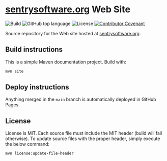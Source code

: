 # [sentrysoftware.org](https://sentrysoftware.org) Web Site

![Build](https://img.shields.io/github/actions/workflow/status/sentrysoftware/sentrysoftware.github.io/deploy.yml)
![GitHub top language](https://img.shields.io/badge/language-Markdown-blue)
![License](https://img.shields.io/github/license/sentrysoftware/sentrysoftware.github.io)
[![Contributor Covenant](https://img.shields.io/badge/Contributor%20Covenant-2.1-4baaaa.svg)](code_of_conduct.md)

Source repository for the Web site hosted at [sentrysoftware.org](https://sentrysoftware.org).

## Build instructions

This is a simple Maven documentation project. Build with:

```bash
mvn site
```

## Deploy instructions

Anything merged in the `main` branch is automatically deployed in GitHub Pages.

## License

License is MIT. Each source file must include the MIT header (build will fail otherwise).
To update source files with the proper header, simply execute the below command:

```bash
mvn license:update-file-header
```
